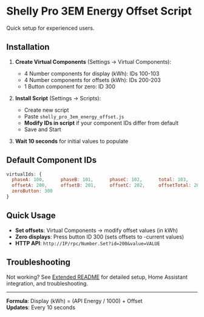 # Shelly Pro 3EM Energy Offset Script

Quick setup for experienced users.

## Installation

1. **Create Virtual Components** (Settings → Virtual Components):
   - 4 Number components for display (kWh): IDs 100-103
   - 4 Number components for offsets (kWh): IDs 200-203
   - 1 Button component for zero: ID 300

2. **Install Script** (Settings → Scripts):
   - Create new script
   - Paste `shelly_pro_3em_energy_offset.js`
   - **Modify IDs in script** if your component IDs differ from default
   - Save and Start

3. **Wait 10 seconds** for initial values to populate

## Default Component IDs

```javascript
virtualIds: {
  phaseA: 100,      phaseB: 101,      phaseC: 102,      total: 103,
  offsetA: 200,     offsetB: 201,     offsetC: 202,     offsetTotal: 203,
  zeroButton: 300
}
```

## Quick Usage

- **Set offsets**: Virtual Components → modify offset values (in kWh)
- **Zero displays**: Press button ID 300 (sets offsets to -current values)
- **HTTP API**: `http://IP/rpc/Number.Set?id=200&value=VALUE`

## Troubleshooting

Not working? See [Extended README](README_EXTENDED.md) for detailed setup, Home Assistant integration, and troubleshooting.

---

**Formula**: Display (kWh) = (API Energy / 1000) + Offset  
**Updates**: Every 10 seconds
